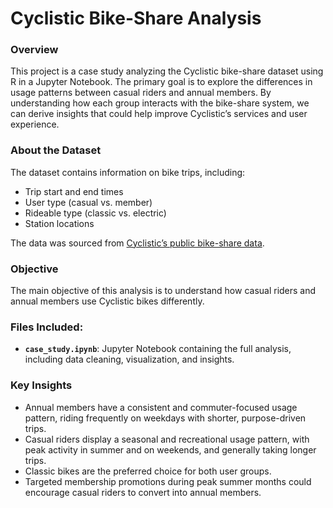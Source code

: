# Cyclistic Bike-Share Analysis

### Overview
This project is a case study analyzing the Cyclistic bike-share dataset using R in a Jupyter Notebook. The primary goal is to explore the differences in usage patterns between casual riders and annual members. By understanding how each group interacts with the bike-share system, we can derive insights that could help improve Cyclistic’s services and user experience.

### About the Dataset
The dataset contains information on bike trips, including:

- Trip start and end times
- User type (casual vs. member)
- Rideable type (classic vs. electric)
- Station locations

The data was sourced from [Cyclistic’s public bike-share data](https://www.kaggle.com/datasets/skyetran66/divvy-cyclistic-data-2024).

### Objective

The main objective of this analysis is to understand how casual riders and annual members use Cyclistic bikes differently.

### Files Included:
- **`case_study.ipynb`**: Jupyter Notebook containing the full analysis, including data cleaning, visualization, and insights.

### Key Insights
- Annual members have a consistent and commuter-focused usage pattern, riding frequently on weekdays with shorter, purpose-driven trips.
- Casual riders display a seasonal and recreational usage pattern, with peak activity in summer and on weekends, and generally taking longer trips.
- Classic bikes are the preferred choice for both user groups.
- Targeted membership promotions during peak summer months could encourage casual riders to convert into annual members.

